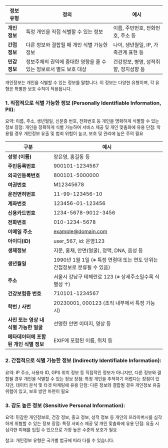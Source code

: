 



| 정보 유형    | 정의                                     | 예시                      |
| -------- | -------------------------------------- | ----------------------- |
| **개인정보** | 특정 개인을 직접 식별할 수 있는 정보                  | 이름, 주민번호, 전화번호, 주소 등    |
| **간접정보** | 다른 정보와 결합될 때 개인 식별 가능한 정보              | 나이, 생년월일, IP, 가족관계 표현 등 |
| **민감정보** | 정보주체의 권익에 중대한 영향을 줄 수 있는 정보로서 별도 보호 대상 | 건강정보, 병명, 성적취향, 정치성향 등  |

개인정보는 개인을 식별할 수 있는 정보를 말합니다. 이 정보는 다양한 유형이며, 각 유형은 특별한 보호 수칙이 적용됩니다. 
### 1. 직접적으로 식별 가능한 정보 (Personally Identifiable Information, PII):

요약: 이름, 주소, 생년월일, 신분증 번호, 전화번호 등 개인을 명확하게 식별할 수 있는 정보
장점: 개인을 정확하게 식별 가능하여 서비스 제공 및 개인 맞춤화에 유용
단점: 악용될 경우 개인정보 유출 및 범죄 위험이 높고, 보호 및 관리에 높은 주의 필요

|구분|예시|
|---|---|
|**성명 (이름)**|장은영, 홍길동 등|
|**주민등록번호**|900101-1234567|
|**외국인등록번호**|800101-5000000|
|**여권번호**|M12345678|
|**운전면허번호**|11-99-123456-10|
|**계좌번호**|123456-01-123456|
|**신용카드번호**|1234-5678-9012-3456|
|**전화번호**|010-1234-5678|
|**이메일 주소**|[example@domain.com](mailto:example@domain.com)|
|**아이디(ID)**|user_567, id: 은영123|
|**생체정보**|지문, 홍채, 안면(얼굴), 정맥, DNA, 음성 등|
|**생년월일**|1990년 1월 1일 (※ 특정 연령대 또는 연도 단위는 간접정보로 분류될 수 있음)|
|**주소**|서울시 강남구 테헤란로 123 (※ 상세주소일수록 식별성 ↑)|
|**건강보험증 번호**|710101-1234567|
|**학번 / 사번**|20230001, 000123 (조직 내부에서 특정 가능 시)|
|**사진 또는 영상 내 식별 가능한 얼굴**|선명한 안면 이미지, 영상 등|
|**메타데이터에 포함된 개인 식별 정보**|EXIF에 포함된 이름, 위치 등|

### 2. 간접적으로 식별 가능한 정보 (Indirectly Identifiable Information):

요약: IP 주소, 사용자 ID, GPS 위치 정보 등 직접적인 정보가 아니지만, 다른 정보와 결합될 경우 개인을 식별할 수 있는 정보
장점: 특정 개인을 추적하기 어렵다는 장점이 있지만, 데이터 분석 및 타겟 마케팅에 유용
단점: 다른 정보와 결합될 경우 개인정보 유출 위험이 있고, 보호 방안 마련이 필요

### 3. 감도 높은 정보 (Sensitive Personal Information):

요약: 민감한 개인정보로, 건강 정보, 종교 정보, 성적 정보 등 개인의 프라이버시를 심각하게 위협할 수 있는 정보
장점:  특정 서비스 제공 및 개인 맞춤화에 유용
단점: 유출 시 심각한 피해를 입힐 수 있으므로 가장 높은 수준의 보호가 필요

참고: 개인정보 유형은 국가별 법규에 따라 다를 수 있습니다.

